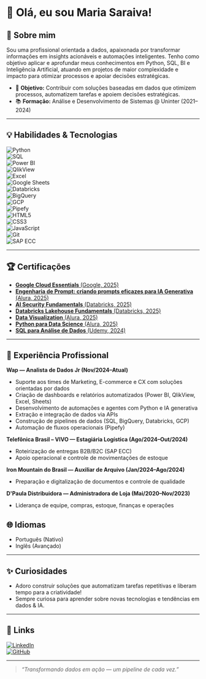 # 👋 Olá, eu sou Maria Saraiva!

## 🚀 Sobre mim

Sou uma profissional orientada a dados, apaixonada por transformar informações em insights acionáveis e automações inteligentes. Tenho como objetivo aplicar e aprofundar meus conhecimentos em Python, SQL, BI e Inteligência Artificial, atuando em projetos de maior complexidade e impacto para otimizar processos e apoiar decisões estratégicas.

- 🎯 **Objetivo:** Contribuir com soluções baseadas em dados que otimizem processos, automatizem tarefas e apoiem decisões estratégicas.
- 📚 **Formação:** Análise e Desenvolvimento de Sistemas @ Uninter (2021–2024)

---

## 💡 Habilidades & Tecnologias

![Python](https://img.shields.io/badge/Python-3776AB?logo=python&logoColor=white)  
![SQL](https://img.shields.io/badge/SQL-4479A1?logo=postgresql&logoColor=white)  
![Power BI](https://img.shields.io/badge/Power%20BI-F2C811?logo=powerbi&logoColor=black)  
![QlikView](https://img.shields.io/badge/QlikView-009848?logo=qlik&logoColor=white)  
![Excel](https://img.shields.io/badge/Excel-217346?logo=microsoft-excel&logoColor=white)  
![Google Sheets](https://img.shields.io/badge/Google%20Sheets-34A853?logo=googlesheets&logoColor=white)  
![Databricks](https://img.shields.io/badge/Databricks-FF3621?logo=databricks&logoColor=white)  
![BigQuery](https://img.shields.io/badge/BigQuery-669DF6?logo=google-bigquery&logoColor=white)  
![GCP](https://img.shields.io/badge/GCP-4285F4?logo=googlecloud&logoColor=white)  
![Pipefy](https://img.shields.io/badge/Pipefy-000000?logo=pipefy&logoColor=white)  
![HTML5](https://img.shields.io/badge/HTML5-E34F26?logo=html5&logoColor=white)  
![CSS3](https://img.shields.io/badge/CSS3-1572B6?logo=css3&logoColor=white)  
![JavaScript](https://img.shields.io/badge/JavaScript-F7DF1E?logo=javascript&logoColor=black)  
![Git](https://img.shields.io/badge/Git-F05032?logo=git&logoColor=white)  
![SAP ECC](https://img.shields.io/badge/SAP-EF3340?logo=sap&logoColor=white)  

---

## 🏆 Certificações

- [**Google Cloud Essentials** (Google, 2025)](https://www.cloudskillsboost.google/public_profiles/2ef4a038-7174-4fc2-928f-51642917582d/badges/16580757)  
- [**Engenharia de Prompt: criando prompts eficazes para IA Generativa** (Alura, 2025)](https://cursos.alura.com.br/certificate/8049b6ba-9139-47e0-a0f8-ff6312f0114e?lang)  
- [**AI Security Fundamentals** (Databricks, 2025)](https://credentials.databricks.com/b1413d14-d423-4b05-8cb0-b7c745107693#acc.0dbgqs45)  
- [**Databricks Lakehouse Fundamentals** (Databricks, 2025)](https://credentials.databricks.com/d28ecf11-9ac5-46ab-805f-91502ad2e03a)  
- [**Data Visualization** (Alura, 2025)](https://cursos.alura.com.br/certificate/d6d08aee-1390-4471-9f77-8f76be79605f?lang)  
- [**Python para Data Science** (Alura, 2025)](https://cursos.alura.com.br/certificate/e3723723-39ef-4ff6-b1f9-1062c1e847f7?lang)  
- [**SQL para Análise de Dados** (Udemy, 2024)](https://www.udemy.com/certificate/UC-5ee62fc0-61d7-4fd0-9d36-050a2fdf8305/)  

---

## 👔 Experiência Profissional

**Wap — Analista de Dados Jr (Nov/2024–Atual)**  
- Suporte aos times de Marketing, E-commerce e CX com soluções orientadas por dados  
- Criação de dashboards e relatórios automatizados (Power BI, QlikView, Excel, Sheets)  
- Desenvolvimento de automações e agentes com Python e IA generativa  
- Extração e integração de dados via APIs  
- Construção de pipelines de dados (SQL, BigQuery, Databricks, GCP)  
- Automação de fluxos operacionais (Pipefy)  

**Telefônica Brasil – VIVO — Estagiária Logística (Ago/2024–Out/2024)**  
- Roteirização de entregas B2B/B2C (SAP ECC)  
- Apoio operacional e controle de movimentações de estoque  

**Iron Mountain do Brasil — Auxiliar de Arquivo (Jan/2024–Ago/2024)**  
- Preparação e digitalização de documentos e controle de qualidade  

**D'Paula Distribuidora — Administradora de Loja (Mai/2020–Nov/2023)**  
- Liderança de equipe, compras, estoque, finanças e operações  

## 🌐 Idiomas

- Português (Nativo)  
- Inglês (Avançado)  

---

## ✨ Curiosidades

- Adoro construir soluções que automatizam tarefas repetitivas e liberam tempo para a criatividade!  
- Sempre curiosa para aprender sobre novas tecnologias e tendências em dados & IA.  

---

## 🔗 Links

[![LinkedIn](https://img.shields.io/badge/LinkedIn-blue?logo=linkedin)](https://www.linkedin.com/in/maria-rita-de-paula-saraiva-150ab0250/)  
[![GitHub](https://img.shields.io/badge/GitHub-000?logo=github)](https://github.com/MariarpSaraiva)  

---

> _“Transformando dados em ação — um pipeline de cada vez.”_
